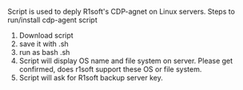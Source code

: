 Script is used to deply R1soft's CDP-agnet on Linux servers.
Steps to run/install cdp-agent script
1. Download script
2. save it with <file name>.sh 
3. run as bash <file name>.sh
4. Script will display OS name and file system on server. Please get confirmed, does r1soft support these OS or file system. 
5. Script will ask for R1soft backup server key.

